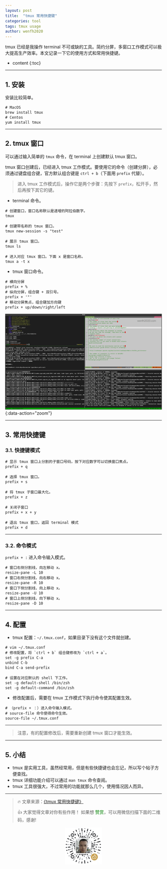 ```yaml
---
layout: post
title:  "tmux 常用快捷键"
categories: tool
tags: tmux usage
author: wenfh2020
---
```


tmux 已经是我操作 terminal 不可或缺的工具。简约分屏，多窗口工作模式可以极大提高生产效率。本文记录一下它的使用方式和常用快捷键。




* content
{:toc}

---

## 1. 安装

安装比较简单。

```shell
# MacOS
brew install tmux
# Centos
yum install tmux
```

---

## 2. tmux 窗口

可以通过输入简单的 `tmux` 命令，在 terminal 上创建默认 tmux 窗口。

tmux 窗口创建后，已经进入 tmux 工作模式。要使用它的命令（创建分屏），必须通过键盘组合键，官方默认组合键是 `ctrl + b`（下面用 `prefix` 代替）。

> 进入 tmux 工作模式后，操作它是两个步骤：先按下 `prefix`，松开手，然后再按下其它的键。

* terminal 命令。

```shell
# 创建窗口，窗口名称默认是递增的阿拉伯数字。
tmux

# 创建带名称的 tmux 窗口。
tmux new-session -s "test"

# 展示 tmux 窗口。
tmux ls

# 进入对应 tmux 窗口。下面 x 是窗口名称。
tmux a -t x
```

* tmux 窗口命令。

```shell
# 横向分屏
prefix + %
# 纵向分屏，组合键 + 双引号。
prefix + '"'
# 移动分屏焦点，组合键加方向键
prefix + up/down/right/left
```

![窗口分屏](/images/2020-11-06-09-22-01.png){:data-action="zoom"}

---

## 3. 常用快捷键

### 3.1. 快捷键模式

```shell
# 显示 tmux 窗口上分割的子窗口号码，按下对应数字可以切换窗口焦点。
prefix + q

# 选择 tmux 窗口。
prefix + s

# 将 tmux 子窗口最大化。
prefix + z

# 关闭子窗口
prefix + x + y

# 退出 tmux 窗口，返回 terminal 模式
prefix + d
```

---

### 3.2. 命令模式

`prefix + :` 进入命令输入模式。

```shell
# 窗口右侧分割线，向左移动 x。
resize-pane -L 10
# 窗口右侧分割线，向右移动 x。
resize-pane -R 10
# 窗口下侧分割线，向上移动 x。
resize-pane -U 10
# 窗口上侧分割线，向下移动 x。
resize-pane -D 10
```

---

## 4. 配置

* tmux 配置：`~/.tmux.conf`，如果目录下没有这个文件就创建。

```shell
# vim ~/.tmux.conf
# 修改配置，将 `ctrl + b` 组合键修改为 `ctrl + a`。
set -g prefix C-a
unbind C-b
bind C-a send-prefix

# 设置在对应默认的 shell 下工作。
set -g default-shell /bin/zsh
set -g default-command /bin/zsh
```

* 修改配置后，需要在 tmux 工作模式下执行命令使其配置生效。

```shell
# （prefix + ：）进入命令输入模式。
# source-file 命令使得命令生效。
source-file ~/.tmux.conf
```

---

> 注意，有的配置修改后，需要重新创建 tmux 窗口才能生效。

---

## 5. 小结

* tmux 是实用工具，虽然经常用，但是有些快捷键也会忘记，所以写个帖子方便查找。
* tmux 详细功能介绍可以通过 `man tmux` 命令查阅。
* tmux 工具很强大，不过常用的功能就那么几个，使用情况因人而异。

---

> 🔥 文章来源：[《tmux 常用快捷键》](https://wenfh2020.com/2020/11/05/tmux/)
>
> 👍 大家觉得文章对你有些作用！ 如果想 <font color=green>赞赏</font>，可以用微信扫描下面的二维码，感谢!
<div align=center><img src="/images/2020-08-06-15-49-47.png" width="120"/></div>

